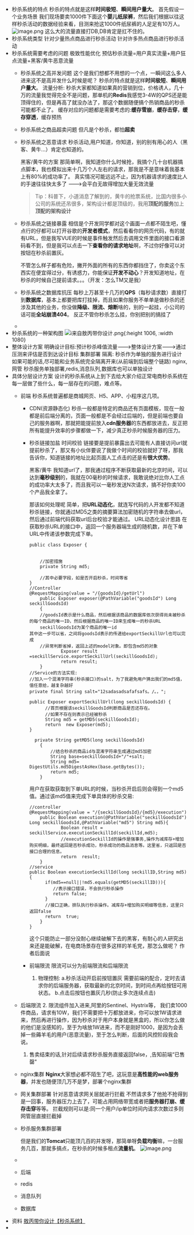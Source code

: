 - 秒杀系统的特点
  秒杀的特点就是这样**时间极短**、**瞬间用户量大**。
  首先假设一个业务场景
  我们现场要卖1000件下面这个**婴儿纸尿裤**，然后我们根据以往这样秒杀活动的数据经验来看，目测来抢这1000件纸尿裤的人足足有10万人。
  ![image.png](../assets/image_1656727214598_0.png)
  这么大的流量直接打DB,DB肯定是扛不住的。
- 秒杀系统类型
  针对少量热点商品进行秒杀活动
  针对许多热点商品进行秒杀活动
- 秒杀系统需要考虑的问题
  极致性能优化
  预估秒杀流量=用户真实流量+用户狂点流量+黑客/黄牛恶意流量
	- 秒杀系统之高并发问题
	  这个是我们想都不用想的一个点，一瞬间这么多人进来这不是高并发什么时候是呢？
	  秒杀的特点就是这样**时间极短**、**瞬间用户量大**。
	  流量分析:
	  秒杀大家都知道如果真的营销到位，价格诱人，几十万的流量我觉得完全不是问题，那单机的**Redis**我感觉3-4W的QPS还是能顶得住的，但是再高了就没办法了，那这个数据随便搞个热销商品的秒杀可能都不止了。
	  缓存对应的问题都是需要考虑的:**缓存雪崩**，**缓存击穿**，**缓存穿透**，缓存预热
	- 秒杀系统之商品超卖问题
	  但凡是个秒杀，都怕**超卖**
	- 秒杀系统之恶意请求
	  秒杀活动,用户知道，你知道，别的别有用心的人（黑客、黄牛...）肯定也知道的。
	  
	  黑客/黄牛的方案
	  那简单啊，我知道你什么时候抢，我搞个几十台机器搞点脚本，我也模拟出来十几万个人左右的请求，那我是不是意味着我基本上有80%的成功率了。
	  真实情况可能远远不止，因为机器请求的速度比人的手速往往快太多了
	  --->会平白无故得增加大量无效流量
	  
	  >Tip：科普下，小道消息了解到的，黄牛的抢票系统，比国内很多小公司的系统还吊很多，架构设计都是顶级的，我用**顶配的服务**加上**顶配的架构设计**
	- 秒杀系统之链接暴露
	  相信是个开发同学都对这个画面一点都不陌生吧，懂点行的仔都可以打开谷歌的**开发者模式**，然后看看你的网页代码，有的就有URL，但是我写VUE的时候是事件触发然后去调用文件里面的接口看源码看不到，但是我可以点击一下**查看你的请求地址**啊，不过你好像可以对按钮在秒杀前置灰。
	  
	  不管怎么样子都有危险，撇开外面的所有的东西你都挡住了，你卖这个东西实在便宜得过分，有诱惑力，你能保证**开发不动心**？开发知道地址，在秒杀的时候自己提前请求。。。（开发：怎么TM又是我）
	- 秒杀系统之数据库抗压
	  每秒上万甚至十几万的**QPS**（每秒请求数）直接打到**数据库**，基本上都要把库打挂掉，而且如果你服务不单单是做秒杀的还涉及其他的业务，你没做**降级、限流、熔断**啥的，别的一起挂，小公司的话可能**全站崩溃404**。
	  反正不管你秒杀怎么挂，你别把别的搞挂了
	-
- 秒杀系统的一种架构图
  ![i来自敖丙带你设计.png](../assets/image_1656727072295_0.png){:height 1006, :width 1080}
- 整体设计方案
  明确设计目标:预计秒杀峰值流量--->整体设计方案--->通过压测来评估是否到达设计目标
  集群部署
  隔离:
  秒杀作为单独的服务进行设计
  如果可能的话,尽可能和业务系统完全隔离开来(从前端到后端整个链路)
  nginx,网管
  秒杀服务单独部署,redis,消息队列,数据库也可以单独设计
- 具体分层设计方案
  设计的秒杀系统从上到下去给大家介绍正常电商秒杀系统在每一层做了些什么，每一层存在的问题，难点等。
	- 前端
	  秒杀系统普遍都是商城网页、H5、APP、小程序这几项。
		- CDN(资源静态化)
		  秒杀一般都是特定的商品还有页面模板，现在一般都是前后端分离的，页面一般都是不会经过后端的，但是前端也要自己的服务器啊，那就把能提前放入**cdn服务器**的东西都放进去，反正把所有能提升效率的步骤都做一下，减少真正秒杀时候服务器的压力。
		- 秒杀链接加盐
		  时间校验
		  链接要是提前暴露出去可能有人直接访问url就提前秒杀了，那又有小伙伴要说了我做个时间的校验就好了呀，那我告诉你，知道链接的地址比起页面人工点击的还是有**很大优势**。
		  
		  黑客/黄牛
		  我知道url了，那我通过程序不断获取最新的北京时间，可以达到**毫秒级别**的，我就在00毫秒的时候请求，我敢说绝对比你人工点的成功率大太多了，而且我可以一毫秒发送N次请求，搞不好你卖100个产品我全拿了。
		  
		  那该如何处理呢
		  简单，把**URL动态化**，就连写代码的人开发都不知道秒杀链接，你就通过MD5之类的摘要算法加密随机的字符串去做url，然后通过前端代码获取url后台校验才能通过。
		  URL动态化设计思路
		  在获取秒杀URL的接口中，返回一个服务器端生成的随机数，并在下单URL中传递该参数完成下单。
		  ```
		  public class Exposer {
		  
		  
		      //加密措施
		      private String md5;
		  
		      //其中必要字段，如是否开启秒杀，时间等省
		  }
		  //Controller
		  @RequestMapping(value = "/{goodsId}/getUrl")
		      public Exposer exposer(@PathVariable("goodsId") Long seckillGoodsId)
		      {
		      //goodsId表示是什么商品，然后根据该商品的数据库依次获得尚未被秒杀的每个商品的唯一ID，然后根据商品的唯一ID来生成唯一的秒杀URL
		      seckillGoodsId为某个商品的唯一id
		  其中这一步可以省，之间将goodsId表示的传递给exportSeckillUrl也可以完成
		      //异常判断省掉，返回上述的model对象。即包含md5的对象
		              Exposer result =seckillService.exportSeckillUrl(seckillGoodsId);
		              return result;
		      }
		  //Service的方法实现:
		  //加入一个混淆字符串(秒杀接口)的salt，为了我避免用户猜出我们的md5值，值任意给，越复杂越好
		  private final String salt="12sadasadsafafsafs。/。，";
		  
		  public Exposer exportSeckillUrl(long seckillGoodsId) {
		        //首页根据该seckillGoodsId判断商品是否还存在。
		        //如果不存在则表示已经被秒杀
		        String md5 = getMD5(seckillGoodsId);
		        return  new Exposer(md5);
		  }
		  
		    private String getMD5(long seckillGoodsId)
		      {
		          //结合秒杀的商品id与混淆字符串生成通过md5加密
		          String base=seckillGoodsId+"/"+salt;
		          String md5= DigestUtils.md5DigestAsHex(base.getBytes());
		          return md5;
		      }
		  
		  ```
		  用户在获取获取到下单URL的时候，当秒杀开启后则会得到一个md5值。通过该md5值来完成下单具体的秒杀交易:
		  ```
		  //controller
		  @RequestMapping(value = "/{seckillGoodsId}/{md5}/execution")
		      public Boolean execution(@PathVariable("seckillGoodsId") Long seckillGoodsId,@PathVariable("md5") String md5){
		              Boolean result = seckillService.executionSeckillId(seckillId,md5);
		              //executionSeckillId的操作是强事务,操作为减库存+增加购买明细，最终返回是否秒杀成功，秒杀成功的商品消息等。这里省，只返回是否接口合理的信息。
		              return  result;
		      }
		  //service
		  public Boolean executionSeckillId(long seckillID,String md5){
		        if(md5==null||!md5.equals(getMD5(seckillID))){
		           //表示接口错误，不会执行秒杀操作
		           return false;
		        }
		        //接口正确，排队执行秒杀操作。减库存+增加购买明细等信息，这里只返回false
		        return  true;
		      }
		  }
		  ```
		  这个只能防止一部分没耐心继续破解下去的黑客，有耐心的人研究出来还是能破解，在电商场景存在很多这样的羊毛党，那怎么做呢？
		  作者后面说
		- 前端限流
		  限流可以分为前端限流和后端限流
		  1. 物理控制:
		  a.秒杀活动开启前按钮置灰
		  需要前端的配合，定时去请求你的后端服务器，获取最新的北京时间，到时间点再给按钮可用状态。
		  b.点击后按钮也置灰几秒(防止多次连续点击)
	- 后端限流
	  2. 限流组件加入进来,阿里的Sentinel、Hystrix等，
	  我们卖1000件商品，请求有10W，我们不需要把十万都放进来，你可以放1W请求进来，然后再进行操作，因为秒杀对于用户本身就是黑盒的，所以你怎么做的他们是没感知的，至于为啥放1W进来，而不是刚好1000，是因为会丢掉一些薅羊毛的用户(恶意流量)，至于怎么判断，后面的风控阶段我会说。
	  1. 售卖结束的话,针对后续请求秒杀服务直接返回false，,告知前端“已售罄"
	- nginx集群
	  **Nginx**大家想必都不陌生了吧，这玩意是**高性能的web服务器**，并发也随便顶几万不是梦，部署个nginx集群
	- 网关集群部署
	  针对恶意请求网关层就进行拦截
	  不然请求多了他抢不抢得到是一回事，服务器压力上去了，可能占用网络带宽或者把**服务器打崩、缓存击穿**等等。
	  拦截规则可以是:同一个用户/ip单位时间内请求次数过多则网管层直接拦截掉
	- 秒杀服务集群部署
	  
	  但是我们的**Tomcat**只能顶几百的并发呀，那简单呀**负载均衡**嘛，一台服务几百，那就多搞点，在秒杀的时候多租点**流量机**。
	  ![image.png](../assets/image_1656742919367_0.png)
	-
	- 后端
	- redis
	- 消息队列
	- 数据库
- 资料
  [敖丙带你设计【秒杀系统】](https://mp.weixin.qq.com/s/KWb3POodisbOEsQVblsoGw)
-